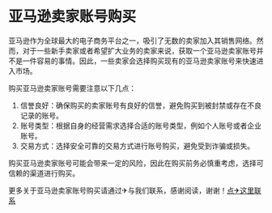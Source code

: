 # 亚马逊卖家账号购买

亚马逊作为全球最大的电子商务平台之一，吸引了无数的卖家加入其销售网络。然而，对于一些新手卖家或者希望扩大业务的卖家来说，获取一个亚马逊卖家账号并不是一件容易的事情。因此，一些卖家会选择购买现有的亚马逊卖家账号来快速进入市场。

购买亚马逊卖家账号需要注意以下几点：
1. 信誉良好：确保购买的卖家账号有良好的信誉，避免购买到被封禁或存在不良记录的账号。
2. 账号类型：根据自身的经营需求选择合适的账号类型，例如个人账号或者企业账号。
3. 交易方式：选择安全可靠的交易方式进行账号购买，避免受到诈骗或损失。

购买亚马逊卖家账号可能会带来一定的风险，因此在购买前务必慎重考虑，选择可信赖的渠道进行购买。

更多关于亚马逊卖家账号购买请通过✈与我们联系，感谢阅读，谢谢！[点✈这里联系](https://tg.k02.cc)